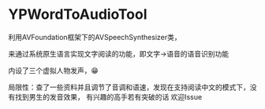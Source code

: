 # YPWordToAudioTool

利用AVFoundation框架下的AVSpeechSynthesizer类，

来通过系统原生语言实现文字阅读的功能，即文字->语音的语音识别功能

内设了三个虚拟人物发声，😁

局限性：查了一些资料并且调节了音调和语速，发现在支持阅读中文的模式下，没有找到男生的发音效果，
有兴趣的高手若有突破的话 欢迎Issue




